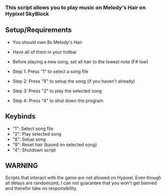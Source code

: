### This script allows you to play music on Melody's Hair on Hypixel SkyBlock

## Setup/Requirements

- You should own 8x Melody's Hair
- Have all of them in your hotbar
- Before playing a new song, set all hair to the lowest note (F# low)

- Step 1: Press "1" to select a song file
- Step 2: Press "8" to setup the song (if you haven't already)
- Step 3: Press "2" to play the selected song
- Step 4: Press "4" to shut down the program

## Keybinds

- "1": Select song file
- "2": Play selected song
- "8": Setup song
- "9": Reset hair (based on selected song)
- "4": Shutdown script

## WARNING

Scripts that interact with the game are not allowed on Hypixel. Even though all delays are randomized, I can not guarantee that you won't get banned and therefor take no responsibility.

